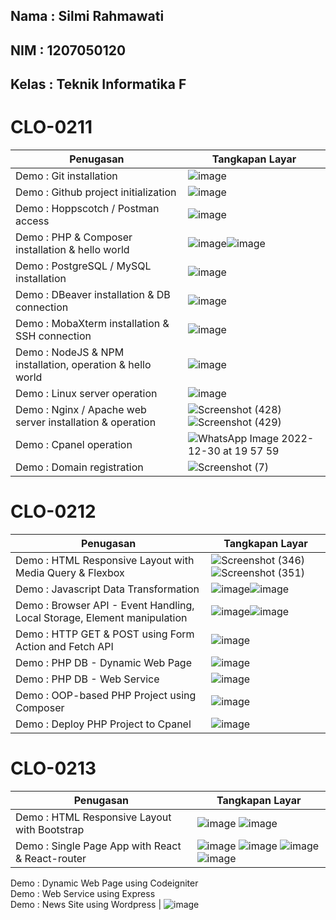 ## Nama : Silmi Rahmawati
## NIM : 1207050120
## Kelas : Teknik Informatika F

# CLO-0211

Penugasan | Tangkapan Layar
---- | ---
Demo : Git installation | ![image](https://user-images.githubusercontent.com/88075963/209046989-e5ff64f5-9e86-46ca-a657-263f13feaf10.png) 
Demo : Github project initialization | ![image](https://user-images.githubusercontent.com/88075963/209119014-9ac88c33-1241-4579-b7ae-16e3a3ebea96.png)
Demo : Hoppscotch / Postman access | ![image](https://user-images.githubusercontent.com/88075963/209503516-549d12cb-c43e-4c18-b42f-8d80c1a5fe9a.png)
Demo : PHP & Composer installation & hello world |![image](https://user-images.githubusercontent.com/88075963/209458013-6c7a5d4b-d040-4841-aaf0-bf000fc2867f.png)![image](https://user-images.githubusercontent.com/88075963/209458137-fe8572cf-234d-4e8b-a5ca-24998dbcd645.png)
Demo : PostgreSQL / MySQL installation | ![image](https://user-images.githubusercontent.com/88075963/209118281-1ee82961-e390-4bc1-aba5-92a9a7d96b7b.png)	
Demo : DBeaver installation & DB connection	| ![image](https://user-images.githubusercontent.com/88075963/209121443-8edad382-1c5e-414b-afe1-84b9f5d131a6.png)
Demo : MobaXterm installation & SSH connection | ![image](https://user-images.githubusercontent.com/88075963/209121951-39d881d5-eb00-4f19-9114-7baffb27abd8.png)
Demo : NodeJS & NPM installation, operation & hello world	| ![image](https://user-images.githubusercontent.com/88075963/209141071-69ce496c-1f7c-4a87-9f59-45192b54cfb3.png)
Demo : Linux server operation	| ![image](https://user-images.githubusercontent.com/88075963/209501410-d72563a6-0adf-439f-a2dc-0be57605931f.png)
Demo : Nginx / Apache web server installation & operation	| ![Screenshot (428)](https://user-images.githubusercontent.com/88075963/209524205-c3bfe9f8-0c73-4137-929b-1d2be1b4ac35.png)![Screenshot (429)](https://user-images.githubusercontent.com/88075963/209524210-c4bad321-3599-4dbd-ad79-f7b5a25592dd.png)
Demo : Cpanel operation	| ![WhatsApp Image 2022-12-30 at 19 57 59](https://user-images.githubusercontent.com/88075963/210131752-a66ddfb5-9d08-4883-b5a2-07ee1de2ec9c.jpeg)
Demo : Domain registration | ![Screenshot (7)](https://user-images.githubusercontent.com/88075963/210131771-7485b65b-81b7-4850-bfc1-fa869f85eef4.png)


# CLO-0212

Penugasan | Tangkapan Layar
---- | ---
Demo : HTML Responsive Layout with Media Query & Flexbox | ![Screenshot (346)](https://user-images.githubusercontent.com/88075963/191169521-953eff7d-85cb-4180-80ca-c21c035a25b9.png)	![Screenshot (351)](https://user-images.githubusercontent.com/88075963/191169844-d4961873-0a4c-42c1-9a49-35c5159f1cb1.png)
Demo : Javascript Data Transformation	| ![image](https://user-images.githubusercontent.com/88075963/209489955-a8f1e1fb-8f7a-4851-a6d4-15d380b19e8e.png)![image](https://user-images.githubusercontent.com/88075963/209489935-6a8e4014-9043-47a7-834b-44c6a7167bbe.png)
Demo : Browser API - Event Handling, Local Storage, Element manipulation | ![image](https://user-images.githubusercontent.com/88075963/209507292-db775472-eacf-44ab-a9d7-4ce4a3d33e99.png)![image](https://user-images.githubusercontent.com/88075963/209507141-61281a41-0d07-483b-81f2-432a15cf1a48.png)
Demo : HTTP GET & POST using Form Action and Fetch API | ![image](https://user-images.githubusercontent.com/88075963/209505093-56664788-fd45-4db7-9aaa-f8a77f106253.png)
Demo : PHP DB - Dynamic Web Page | ![image](https://user-images.githubusercontent.com/88075963/209544076-b0576f96-5992-46a8-aa82-164db842902c.png)
Demo : PHP DB - Web Service	| ![image](https://user-images.githubusercontent.com/88075963/209545078-1d038a6b-8e29-4e79-a561-86d4a26cdba8.png)
Demo : OOP-based PHP Project using Composer	| ![image](https://user-images.githubusercontent.com/88075963/209538490-6b70d832-f48a-4b72-9754-7c1a844c7af1.png)
Demo : Deploy PHP Project to Cpanel	| ![image](https://user-images.githubusercontent.com/88075963/209545194-c43ecc38-1a34-499f-94b0-49c7dbbc5f55.png)
# CLO-0213

Penugasan | Tangkapan Layar
---- | ---
Demo : HTML Responsive Layout with Bootstrap | ![image](https://user-images.githubusercontent.com/88075963/209126309-a7e05da1-aa12-4b49-83e1-cc10207e56a2.png) ![image](https://user-images.githubusercontent.com/88075963/209126529-ee13af18-75d2-493a-a481-9b63f0f2803a.png)
Demo : Single Page App with React & React-router | ![image](https://user-images.githubusercontent.com/88075963/209489067-cb268b6e-9e02-4dfa-8858-f79151d5a75e.png) ![image](https://user-images.githubusercontent.com/88075963/209488877-eb017310-c1eb-4c47-bd35-0222ab2dbb36.png) ![image](https://user-images.githubusercontent.com/88075963/209488924-da1330d8-fcaa-49e9-81dd-75ccebf2cec0.png) ![image](https://user-images.githubusercontent.com/88075963/209488952-9fc1af01-a7a2-4fa3-bec1-465643bdc225.png) 
Demo : Dynamic Web Page using Codeigniter	
Demo : Web Service using Express	
Demo : News Site using Wordpress | ![image](https://user-images.githubusercontent.com/88075963/210071460-66116f9f-a3ed-411c-837d-75a110f15731.png)
